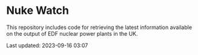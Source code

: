 # Nuke Watch

This repository includes code for retrieving the latest information available on the output of EDF nuclear power plants in the UK.

Last updated: 2023-09-16 03:07